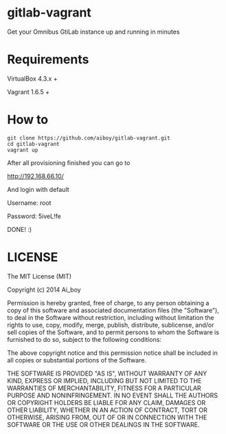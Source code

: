 gitlab-vagrant
==============

Get your Omnibus GtiLab instance up and running in minutes

Requirements
==============
VirtualBox 4.3.x +

Vagrant 1.6.5 +

How to
==============
```
git clone https://github.com/aiboy/gitlab-vagrant.git
cd gitlab-vagrant
vagrant up
```

After all provisioning finished you can go to

http://192.168.66.10/

And login with default

Username: root 
	
Password: 5iveL!fe

DONE! :)


LICENSE
==============
The MIT License (MIT)

Copyright (c) 2014 Ai_boy

Permission is hereby granted, free of charge, to any person obtaining a copy
of this software and associated documentation files (the "Software"), to deal
in the Software without restriction, including without limitation the rights
to use, copy, modify, merge, publish, distribute, sublicense, and/or sell
copies of the Software, and to permit persons to whom the Software is
furnished to do so, subject to the following conditions:

The above copyright notice and this permission notice shall be included in all
copies or substantial portions of the Software.

THE SOFTWARE IS PROVIDED "AS IS", WITHOUT WARRANTY OF ANY KIND, EXPRESS OR
IMPLIED, INCLUDING BUT NOT LIMITED TO THE WARRANTIES OF MERCHANTABILITY,
FITNESS FOR A PARTICULAR PURPOSE AND NONINFRINGEMENT. IN NO EVENT SHALL THE
AUTHORS OR COPYRIGHT HOLDERS BE LIABLE FOR ANY CLAIM, DAMAGES OR OTHER
LIABILITY, WHETHER IN AN ACTION OF CONTRACT, TORT OR OTHERWISE, ARISING FROM,
OUT OF OR IN CONNECTION WITH THE SOFTWARE OR THE USE OR OTHER DEALINGS IN THE
SOFTWARE.
